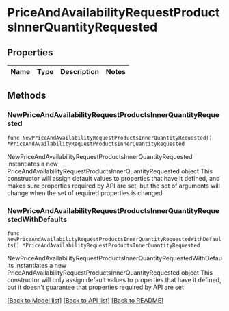 # PriceAndAvailabilityRequestProductsInnerQuantityRequested

## Properties

Name | Type | Description | Notes
------------ | ------------- | ------------- | -------------

## Methods

### NewPriceAndAvailabilityRequestProductsInnerQuantityRequested

`func NewPriceAndAvailabilityRequestProductsInnerQuantityRequested() *PriceAndAvailabilityRequestProductsInnerQuantityRequested`

NewPriceAndAvailabilityRequestProductsInnerQuantityRequested instantiates a new PriceAndAvailabilityRequestProductsInnerQuantityRequested object
This constructor will assign default values to properties that have it defined,
and makes sure properties required by API are set, but the set of arguments
will change when the set of required properties is changed

### NewPriceAndAvailabilityRequestProductsInnerQuantityRequestedWithDefaults

`func NewPriceAndAvailabilityRequestProductsInnerQuantityRequestedWithDefaults() *PriceAndAvailabilityRequestProductsInnerQuantityRequested`

NewPriceAndAvailabilityRequestProductsInnerQuantityRequestedWithDefaults instantiates a new PriceAndAvailabilityRequestProductsInnerQuantityRequested object
This constructor will only assign default values to properties that have it defined,
but it doesn't guarantee that properties required by API are set


[[Back to Model list]](../README.md#documentation-for-models) [[Back to API list]](../README.md#documentation-for-api-endpoints) [[Back to README]](../README.md)


